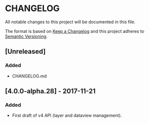 # CHANGELOG
All notable changes to this project will be documented in this file.

The format is based on [Keep a Changelog](http://keepachangelog.com/en/1.0.0/)
and this project adheres to [Semantic Versioning](http://semver.org/spec/v2.0.0.html).

## [Unreleased]
### Added
- CHANGELOG.md

## [4.0.0-alpha.28] - 2017-11-21
### Added
- First draft of v4 API (layer and dataview management).
